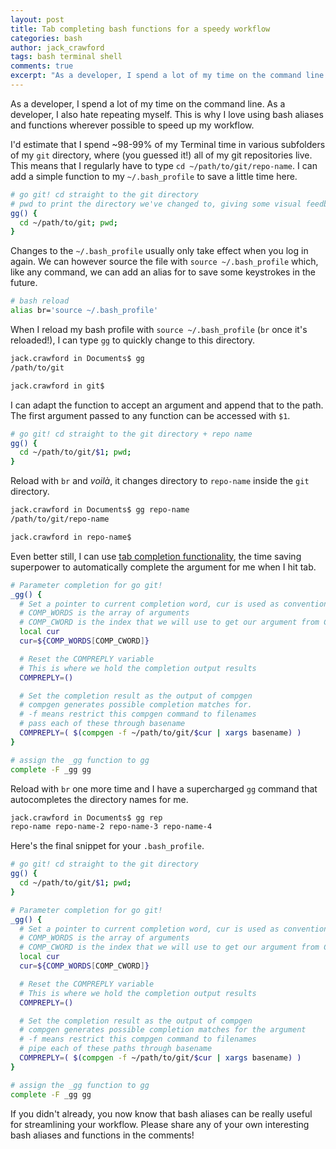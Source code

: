 ```yaml
---
layout: post
title: Tab completing bash functions for a speedy workflow
categories: bash
author: jack_crawford
tags: bash terminal shell
comments: true
excerpt: "As a developer, I spend a lot of my time on the command line. As a developer, I also hate repeating myself. This is why I love using bash aliases and functions wherever possible to speed up my workflow."
---
```


As a developer, I spend a lot of my time on the command line. As a developer, I also hate repeating myself. This is why I love using bash aliases and functions wherever possible to speed up my workflow.

I'd estimate that I spend ~98-99% of my Terminal time in various subfolders of my `git` directory, where (you guessed it!) all of my git repositories live. This means that I regularly have to type `cd ~/path/to/git/repo-name`. I can add a simple function to my `~/.bash_profile` to save a little time here.

```bash
# go git! cd straight to the git directory
# pwd to print the directory we've changed to, giving some visual feedback
gg() {
  cd ~/path/to/git; pwd;
}
```

Changes to the `~/.bash_profile` usually only take effect when you log in again. We can however source the file with `source ~/.bash_profile` which, like any command, we can add an alias for to save some keystrokes in the future.

```bash
# bash reload
alias br='source ~/.bash_profile'
```

When I reload my bash profile with `source ~/.bash_profile` (`br` once it's reloaded!), I can type `gg` to quickly change to this directory.

```bash
jack.crawford in Documents$ gg
/path/to/git

jack.crawford in git$
```

I can adapt the function to accept an argument and append that to the path. The first argument passed to any function can be accessed with `$1`.

```bash
# go git! cd straight to the git directory + repo name
gg() {
  cd ~/path/to/git/$1; pwd;
}
```

Reload with `br` and _voilà_, it changes directory to `repo-name` inside the `git` directory.

```bash
jack.crawford in Documents$ gg repo-name
/path/to/git/repo-name

jack.crawford in repo-name$
```

Even better still, I can use [tab completion functionality](http://www.tldp.org/LDP/abs/html/tabexpansion.html), the time saving superpower to automatically complete the argument for me when I hit tab.

```bash
# Parameter completion for go git!
_gg() {
  # Set a pointer to current completion word, cur is used as convention
  # COMP_WORDS is the array of arguments
  # COMP_CWORD is the index that we will use to get our argument from COMP_WORDS
  local cur
  cur=${COMP_WORDS[COMP_CWORD]}

  # Reset the COMPREPLY variable
  # This is where we hold the completion output results
  COMPREPLY=()

  # Set the completion result as the output of compgen
  # compgen generates possible completion matches for.
  # -f means restrict this compgen command to filenames
  # pass each of these through basename
  COMPREPLY=( $(compgen -f ~/path/to/git/$cur | xargs basename) )
}

# assign the _gg function to gg
complete -F _gg gg
```

Reload with `br` one more time and I have a supercharged `gg` command that autocompletes the directory names for me.

```bash
jack.crawford in Documents$ gg rep
repo-name repo-name-2 repo-name-3 repo-name-4
```

Here's the final snippet for your `.bash_profile`.

```bash
# go git! cd straight to the git directory
gg() {
  cd ~/path/to/git/$1; pwd;
}

# Parameter completion for go git!
_gg() {
  # Set a pointer to current completion word, cur is used as convention
  # COMP_WORDS is the array of arguments
  # COMP_CWORD is the index that we will use to get our argument from COMP_WORDS
  local cur
  cur=${COMP_WORDS[COMP_CWORD]}

  # Reset the COMPREPLY variable
  # This is where we hold the completion output results
  COMPREPLY=()

  # Set the completion result as the output of compgen
  # compgen generates possible completion matches for the argument
  # -f means restrict this compgen command to filenames
  # pipe each of these paths through basename
  COMPREPLY=( $(compgen -f ~/path/to/git/$cur | xargs basename) )
}

# assign the _gg function to gg
complete -F _gg gg
```

If you didn't already, you now know that bash aliases can be really useful for streamlining your workflow. Please share any of your own interesting bash aliases and functions in the comments!
